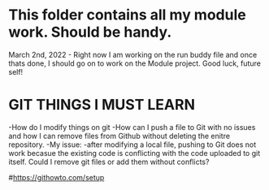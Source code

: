 # This folder contains all my module work. Should be handy. 


March 2nd, 2022 - Right now I am working on the run buddy file and once thats done, I should go on to work on the Module project. Good luck, future self!

# GIT THINGS I MUST LEARN
-How do I modify things on git 
	-How can I push a file to Git with no issues and how I can remove files from Github without deleting the enitre repository. 
-My issue:
	-after modifying a local file, pushing to Git does not work becasue the existing code is conflicting with the code uploaded to git itself. Could I remove git files or add them without conflicts?

#https://githowto.com/setup